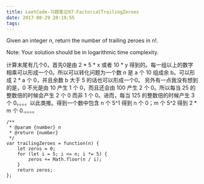 ```yaml
---
title: LeetCode-习题笔记97-FactorialTrailingZeroes
date: 2017-08-29 20:19:55
tags:
---
```



Given an integer n, return the number of trailing zeroes in n!.

Note: Your solution should be in logarithmic time complexity.


计算末尾有几个0，首先0是由 2 * 5 * x 或者 10 * y 得到的。每一组以上的数字相乘可以形成一个0。所以可以转化问题为一个数 n 是 a 个 10 组成余 b。可以形成 2 * a 个 0，并且余数 b 大于 5 的话也可以形成一个0。
另外有一点我没有想到的是，0 不光是由 10 产生 1 个 0，而且还会由 100 产生 2 个 0。所以每当 25 的整数倍的时候会产生 2 个 0 而非 1 个 0。进而，每当 125 的整数倍的时候产生 3 个 0。。。。以此类推。得到一个数中包含 n 个 5^1 得到 n 个 0；m 个 5^2 得到 2 * m 个 0.。。。。


	/**
	 * @param {number} n
	 * @return {number}
	 */
	var trailingZeroes = function(n) {
	    let zeros = 0;
	    for (let i = 5; i <= n; i *= 5) {
	        zeros += Math.floor(n / i);
	    }
	    return zeros;
	};